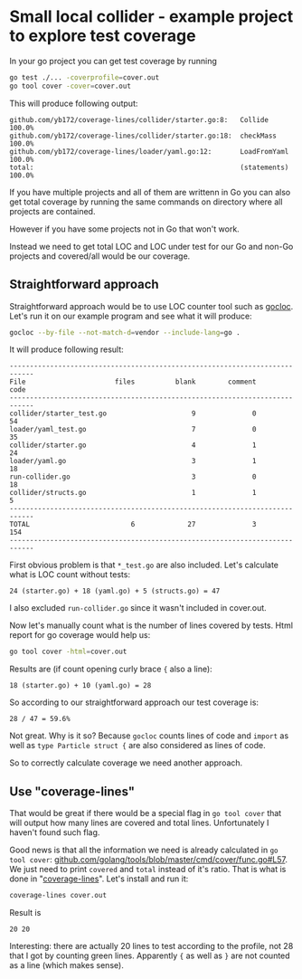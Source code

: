 # Small local collider - example project to explore test coverage

In your go project you can get test coverage by running

```bash
go test ./... -coverprofile=cover.out
go tool cover -cover=cover.out
```

This will produce following output:

```text
github.com/yb172/coverage-lines/collider/starter.go:8:   Collide           100.0%
github.com/yb172/coverage-lines/collider/starter.go:18:  checkMass         100.0%
github.com/yb172/coverage-lines/loader/yaml.go:12:       LoadFromYaml      100.0%
total:                                                   (statements)      100.0%
```

If you have multiple projects and all of them are writtenn in Go you can also get total coverage by running the same commands on directory where all projects are contained.

However if you have some projects not in Go that won't work.

Instead we need to get total LOC and LOC under test for our Go and non-Go projects and covered/all would be our coverage.

## Straightforward approach

Straightforward approach would be to use LOC counter tool such as [gocloc](https://github.com/hhatto/gocloc). Let's run it on our example program and see what it will produce:

```bash
gocloc --by-file --not-match-d=vendor --include-lang=go .
```

It will produce following result:

```text
----------------------------------------------------------------------------
File                      files          blank        comment           code
----------------------------------------------------------------------------
collider/starter_test.go                     9              0             54
loader/yaml_test.go                          7              0             35
collider/starter.go                          4              1             24
loader/yaml.go                               3              1             18
run-collider.go                              3              0             18
collider/structs.go                          1              1              5
----------------------------------------------------------------------------
TOTAL                         6             27              3            154
----------------------------------------------------------------------------
```

First obvious problem is that `*_test.go` are also included. Let's calculate what is LOC count without tests:

```text
24 (starter.go) + 18 (yaml.go) + 5 (structs.go) = 47
```

I also excluded `run-collider.go` since it wasn't included in cover.out.

Now let's manually count what is the number of lines covered by tests. Html report for go coverage would help us:

```bash
go tool cover -html=cover.out
```

Results are (if count opening curly brace `{` also a line):

```text
18 (starter.go) + 10 (yaml.go) = 28
```

So according to our straightforward approach our test coverage is:

```text
28 / 47 = 59.6%
```

Not great. Why is it so? Because `gocloc` counts lines of code and `import` as well as `type Particle struct {` are also considered as lines of code.

So to correctly calculate coverage we need another approach.

## Use "coverage-lines"

That would be great if there would be a special flag in `go tool cover` that will output how many lines are covered and total lines. Unfortunately I haven't found such flag.

Good news is that all the information we need is already calculated in `go tool cover`: [github.com/golang/tools/blob/master/cmd/cover/func.go#L57](https://github.com/golang/tools/blob/5ebbcd132f1e9c320204496eeeaac47007339543/cmd/cover/func.go#L57). We just need to print `covered` and `total` instead of it's ratio. That is what is done in "[coverage-lines](https://github.com/yb172/coverage-lines)". Let's install and run it:

```bash
coverage-lines cover.out
```

Result is

```text
20 20
```

Interesting: there are actually 20 lines to test according to the profile, not 28 that I got by counting green lines. Apparently `{` as well as `}` are not counted as a line (which makes sense).
